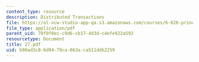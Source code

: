 ```yaml
---
content_type: resource
description: Distributed Transactions
file: https://ol-ocw-studio-app-qa.s3.amazonaws.com/courses/6-826-principles-of-computer-systems-spring-2002/b90ad3c86d9479ca863aca511ddb2259_27.pdf
file_type: application/pdf
parent_uid: 70f0f0ec-c9d6-cb17-4d3d-c4efe922a592
resourcetype: Document
title: 27.pdf
uid: b90ad3c8-6d94-79ca-863a-ca511ddb2259
---
```

